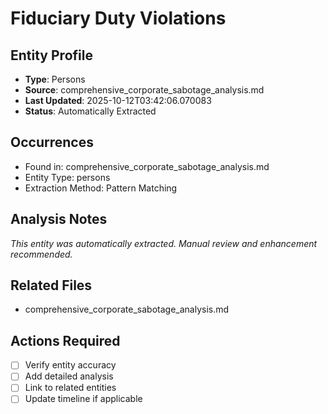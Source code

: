 # Fiduciary Duty Violations

## Entity Profile
- **Type**: Persons
- **Source**: comprehensive_corporate_sabotage_analysis.md
- **Last Updated**: 2025-10-12T03:42:06.070083
- **Status**: Automatically Extracted

## Occurrences
- Found in: comprehensive_corporate_sabotage_analysis.md
- Entity Type: persons
- Extraction Method: Pattern Matching

## Analysis Notes
*This entity was automatically extracted. Manual review and enhancement recommended.*

## Related Files
- comprehensive_corporate_sabotage_analysis.md

## Actions Required
- [ ] Verify entity accuracy
- [ ] Add detailed analysis
- [ ] Link to related entities
- [ ] Update timeline if applicable
